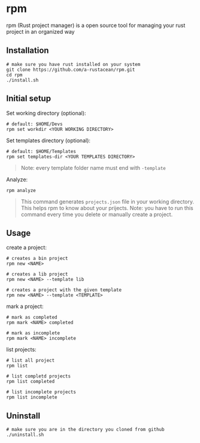 # rpm

rpm (Rust project manager) is a open source tool for managing your rust project in an organized way

## Installation

```shell
# make sure you have rust installed on your system
git clone https://github.com/a-rustacean/rpm.git
cd rpm
./install.sh
```

## Initial setup

Set working directory (optional):

```shell
# default: $HOME/Devs
rpm set workdir <YOUR WORKING DIRECTORY>
```

Set templates directory (optional):

```shell
# default: $HOME/Templates
rpm set templates-dir <YOUR TEMPLATES DIRECTORY>
```
> Note: every template folder name must end with `-template`

Analyze:

```shell
rpm analyze
```

> This command generates `projects.json` file in your working directory. This helps rpm to know about your prijects.
> Note: you have to run this command every time you delete or manually create a project.

## Usage

create a project:

```console
# creates a bin project
rpm new <NAME>

# creates a lib project
rpm new <NAME> --template lib

# creates a project with the given template
rpm new <NAME> --template <TEMPLATE>
```

mark a project:

```console
# mark as completed
rpm mark <NAME> completed

# mark as incomplete
rpm mark <NAME> incomplete
```

list projects:

```console
# list all project
rpm list

# list completd projects
rpm list completed

# list incomplete projects
rpm list incomplete
```

## Uninstall

```console
# make sure you are in the directory you cloned from github
./uninstall.sh
```
